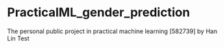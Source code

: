 # PracticalML_gender_prediction
The personal public project in practical machine learning [582739] by Han Lin
Test
